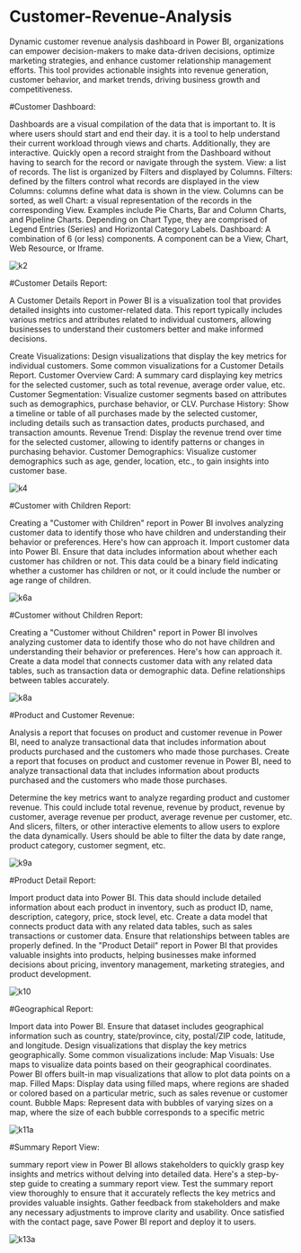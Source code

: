 # Customer-Revenue-Analysis
Dynamic customer revenue analysis dashboard in Power BI, organizations can empower decision-makers to make data-driven decisions, optimize marketing strategies, and enhance customer relationship management efforts. This tool provides actionable insights into revenue generation, customer behavior, and market trends, driving business growth and competitiveness.


#Customer Dashboard:

Dashboards are a visual compilation of the data that is important to. It is where users should start and end their day. it is a tool to help understand their current workload through views and charts. Additionally, they are interactive. Quickly open a record straight from the Dashboard without having to search for the record or navigate through the system.
View: a list of records. The list is organized by Filters and displayed by Columns.
Filters: defined by the filters control what records are displayed in the view
Columns: columns define what data is shown in the view. Columns can be sorted, as well
Chart: a visual representation of the records in the corresponding View. Examples include Pie Charts, Bar and Column Charts, and Pipeline Charts. Depending on Chart Type, they are comprised of Legend Entries (Series) and Horizontal Category Labels.
Dashboard: A combination of 6 (or less) components. A component can be a View, Chart, Web Resource, or Iframe.

![k2](https://github.com/Karankabi-15/Customer-Revenue-Analysis/assets/124484238/bc5bd520-9d96-49a1-8775-4ec95f775967)


#Customer Details Report:

A Customer Details Report in Power BI is a visualization tool that provides detailed insights into customer-related data. This report typically includes various metrics and attributes related to individual customers, allowing businesses to understand their customers better and make informed decisions.

Create Visualizations: Design visualizations that display the key metrics for individual customers. Some common visualizations for a Customer Details Report. 
Customer Overview Card: A summary card displaying key metrics for the selected customer, such as total revenue, average order value, etc.
Customer Segmentation: Visualize customer segments based on attributes such as demographics, purchase behavior, or CLV.
Purchase History: Show a timeline or table of all purchases made by the selected customer, including details such as transaction dates, products purchased, and transaction amounts.
Revenue Trend: Display the revenue trend over time for the selected customer, allowing   to identify patterns or changes in purchasing behavior.
Customer Demographics: Visualize customer demographics such as age, gender, location, etc., to gain insights into customer base.

![k4](https://github.com/Karankabi-15/Customer-Revenue-Analysis/assets/124484238/5d3b68bc-fc45-42c7-b3cb-c00961308a35)


#Customer with Children Report:

Creating a "Customer with Children" report in Power BI involves analyzing customer data to identify those who have children and understanding their behavior or preferences. Here's how   can approach it. Import customer data into Power BI. Ensure that data includes information about whether each customer has children or not. This data could be a binary field indicating whether a customer has children or not, or it could include the number or age range of children.

![k6a](https://github.com/Karankabi-15/Customer-Revenue-Analysis/assets/124484238/c84ed8c5-c12e-4c53-97f4-2d56d0130220)

#Customer without Children Report:

Creating a "Customer without Children" report in Power BI involves analyzing customer data to identify those who do not have children and understanding their behavior or preferences. Here's how   can approach it. Create a data model that connects customer data with any related data tables, such as transaction data or demographic data. Define relationships between tables accurately.


![k8a](https://github.com/Karankabi-15/Customer-Revenue-Analysis/assets/124484238/43d00cce-8108-4073-9f1b-f0f8ec566cfb)

#Product and Customer Revenue:

Analysis a report that focuses on product and customer revenue in Power BI, need to analyze transactional data that includes information about products purchased and the customers who made those purchases. Create a report that focuses on product and customer revenue in Power BI, need to analyze transactional data that includes information about products purchased and the customers who made those purchases. 

Determine the key metrics   want to analyze regarding product and customer revenue. This could include total revenue, revenue by product, revenue by customer, average revenue per product, average revenue per customer, etc. And slicers, filters, or other interactive elements to allow users to explore the data dynamically. Users should be able to filter the data by date range, product category, customer segment, etc.

![k9a](https://github.com/Karankabi-15/Customer-Revenue-Analysis/assets/124484238/826bcc32-45d5-417c-97e1-b5496a8da837)


#Product Detail Report:

Import product data into Power BI. This data should include detailed information about each product in inventory, such as product ID, name, description, category, price, stock level, etc. Create a data model that connects product data with any related data tables, such as sales transactions or customer data. Ensure that relationships between tables are properly defined. In the "Product Detail" report in Power BI that provides valuable insights into products, helping businesses make informed decisions about pricing, inventory management, marketing strategies, and product development.

![k10](https://github.com/Karankabi-15/Customer-Revenue-Analysis/assets/124484238/0bcf8106-f659-4f85-bdcb-d6bed19d659a)


#Geographical Report:

Import data into Power BI. Ensure that dataset includes geographical information such as country, state/province, city, postal/ZIP code, latitude, and longitude. Design visualizations that display the key metrics geographically. Some common visualizations include:
Map Visuals: Use maps to visualize data points based on their geographical coordinates. Power BI offers built-in map visualizations that allow   to plot data points on a map.
Filled Maps: Display data using filled maps, where regions are shaded or colored based on a particular metric, such as sales revenue or customer count.
Bubble Maps: Represent data with bubbles of varying sizes on a map, where the size of each bubble corresponds to a specific metric

![k11a](https://github.com/Karankabi-15/Customer-Revenue-Analysis/assets/124484238/bd16a243-e35e-46ca-8f7c-7b75eecf491c)

 #Summary Report View:

summary report view in Power BI allows stakeholders to quickly grasp key insights and metrics without delving into detailed data. Here's a step-by-step guide to creating a summary report view. Test the summary report view thoroughly to ensure that it accurately reflects the key metrics and provides valuable insights. Gather feedback from stakeholders and make any necessary adjustments to improve clarity and usability. Once satisfied with the contact page, save Power BI report and deploy it to users.

![k13a](https://github.com/Karankabi-15/Customer-Revenue-Analysis/assets/124484238/47e16c19-a97d-4bb4-8ac8-a90141cbe693)
